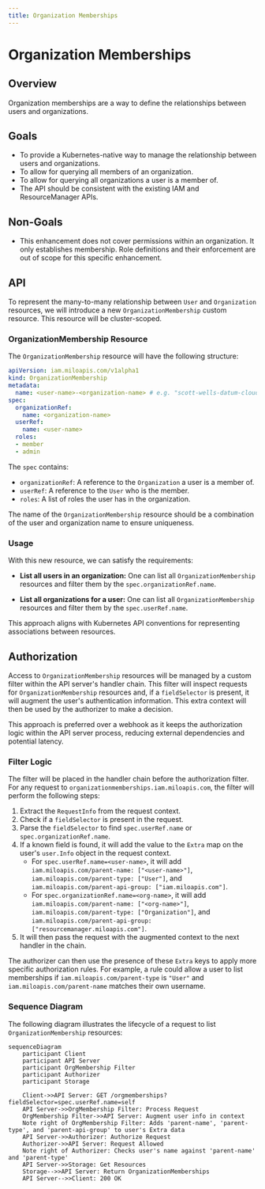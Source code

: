 ```yaml
---
title: Organization Memberships
---
```


# Organization Memberships

## Overview

Organization memberships are a way to define the relationships between users and
organizations.

## Goals

- To provide a Kubernetes-native way to manage the relationship between users
  and organizations.
- To allow for querying all members of an organization.
- To allow for querying all organizations a user is a member of.
- The API should be consistent with the existing IAM and ResourceManager APIs.

## Non-Goals

- This enhancement does not cover permissions within an organization. It only
  establishes membership. Role definitions and their enforcement are out of
  scope for this specific enhancement.

## API

To represent the many-to-many relationship between `User` and `Organization`
resources, we will introduce a new `OrganizationMembership` custom resource.
This resource will be cluster-scoped.

### OrganizationMembership Resource

The `OrganizationMembership` resource will have the following structure:

```yaml
apiVersion: iam.miloapis.com/v1alpha1
kind: OrganizationMembership
metadata:
  name: <user-name>-<organization-name> # e.g. "scott-wells-datum-cloud"
spec:
  organizationRef:
    name: <organization-name>
  userRef:
    name: <user-name>
  roles:
  - member
  - admin
```

The `spec` contains:
- `organizationRef`: A reference to the `Organization` a user is a member of.
- `userRef`: A reference to the `User` who is the member.
- `roles`: A list of roles the user has in the organization.

The name of the `OrganizationMembership` resource should be a combination of the
user and organization name to ensure uniqueness.

### Usage

With this new resource, we can satisfy the requirements:

- **List all users in an organization:** One can list all
  `OrganizationMembership` resources and filter them by the
  `spec.organizationRef.name`.

- **List all organizations for a user:** One can list all
  `OrganizationMembership` resources and filter them by the `spec.userRef.name`.

This approach aligns with Kubernetes API conventions for representing
associations between resources.

## Authorization

Access to `OrganizationMembership` resources will be managed by a custom filter
within the API server's handler chain. This filter will inspect requests for
`OrganizationMembership` resources and, if a `fieldSelector` is present, it will
augment the user's authentication information. This extra context will then be
used by the authorizer to make a decision.

This approach is preferred over a webhook as it keeps the authorization logic
within the API server process, reducing external dependencies and potential
latency.

### Filter Logic

The filter will be placed in the handler chain before the authorization filter.
For any request to `organizationmemberships.iam.miloapis.com`, the filter will
perform the following steps:

1.  Extract the `RequestInfo` from the request context.
2.  Check if a `fieldSelector` is present in the request.
3.  Parse the `fieldSelector` to find `spec.userRef.name` or
    `spec.organizationRef.name`.
4.  If a known field is found, it will add the value to the `Extra` map on the
    user's `user.Info` object in the request context.
    -   For `spec.userRef.name=<user-name>`, it will add
        `iam.miloapis.com/parent-name: ["<user-name>"]`,
        `iam.miloapis.com/parent-type: ["User"]`, and
        `iam.miloapis.com/parent-api-group: ["iam.miloapis.com"]`.
    -   For `spec.organizationRef.name=<org-name>`, it will add
        `iam.miloapis.com/parent-name: ["<org-name>"]`,
        `iam.miloapis.com/parent-type: ["Organization"]`, and
        `iam.miloapis.com/parent-api-group: ["resourcemanager.miloapis.com"]`.
5.  It will then pass the request with the augmented context to the next handler
    in the chain.

The authorizer can then use the presence of these `Extra` keys to apply more
specific authorization rules. For example, a rule could allow a user to list
memberships if `iam.miloapis.com/parent-type` is `"User"` and
`iam.miloapis.com/parent-name` matches their own username.

### Sequence Diagram

The following diagram illustrates the lifecycle of a request to list
`OrganizationMembership` resources:

```mermaid
sequenceDiagram
    participant Client
    participant API Server
    participant OrgMembership Filter
    participant Authorizer
    participant Storage

    Client->>API Server: GET /orgmemberships?fieldSelector=spec.userRef.name=self
    API Server->>OrgMembership Filter: Process Request
    OrgMembership Filter->>API Server: Augment user info in context
    Note right of OrgMembership Filter: Adds 'parent-name', 'parent-type', and 'parent-api-group' to user's Extra data
    API Server->>Authorizer: Authorize Request
    Authorizer->>API Server: Request Allowed
    Note right of Authorizer: Checks user's name against 'parent-name' and 'parent-type'
    API Server->>Storage: Get Resources
    Storage-->>API Server: Return OrganizationMemberships
    API Server-->>Client: 200 OK
```
